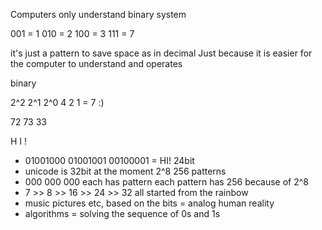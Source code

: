 Computers only understand binary system

001 = 1
010 = 2
100 = 3
111 = 7

it's just a pattern to save space as in decimal
Just because it is easier for the computer to understand and operates

binary 

2^2 2^1 2^0
4   2   1         = 7 :)

72 73 33

H I !

- 01001000  01001001  00100001  = HI!  24bit
- unicode is 32bit at the moment 2^8 256 patterns
- 000 000 000 each has pattern each pattern has 256 because of 2^8
- 7 >> 8 >> 16 >> 24 >> 32 all started from the rainbow
- music pictures etc, based on the bits = analog human reality
- algorithms = solving the sequence of 0s and 1s
